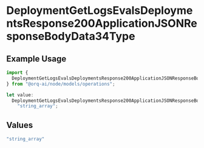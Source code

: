 # DeploymentGetLogsEvalsDeploymentsResponse200ApplicationJSONResponseBodyData34Type

## Example Usage

```typescript
import {
  DeploymentGetLogsEvalsDeploymentsResponse200ApplicationJSONResponseBodyData34Type,
} from "@orq-ai/node/models/operations";

let value:
  DeploymentGetLogsEvalsDeploymentsResponse200ApplicationJSONResponseBodyData34Type =
    "string_array";
```

## Values

```typescript
"string_array"
```
